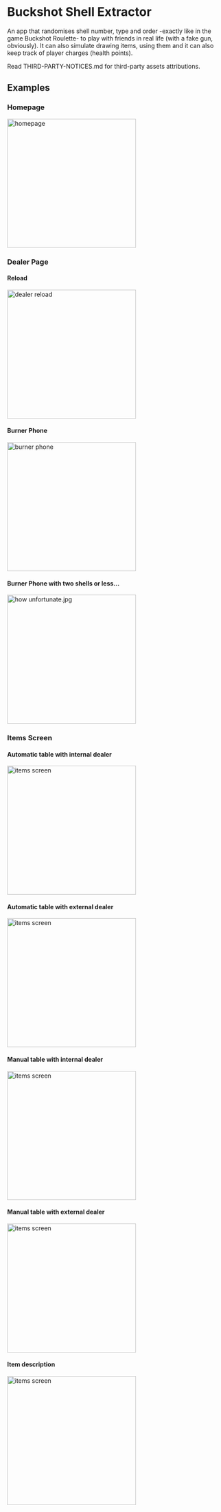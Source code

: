 # Buckshot Shell Extractor

An app that randomises shell number, type and order -exactly like in the game Buckshot Roulette- to play with friends in real life (with a fake gun, obviously).
It can also simulate drawing items, using them and it can also keep track of player charges (health points).

Read THIRD-PARTY-NOTICES.md for third-party assets attributions.

## Examples

### Homepage

<img src="assets/githubAppPreviewImages/homepage.jpg" alt="homepage" width="300">

### Dealer Page

#### Reload

<img src="assets/githubAppPreviewImages/DealerPage/dealerReload.jpg" alt="dealer reload" width="300">

#### Burner Phone

<img src="assets/githubAppPreviewImages/DealerPage/dealerBurnerPhone.jpg" alt="burner phone" width="300">

#### Burner Phone with two shells or less...

<img src="assets/githubAppPreviewImages/DealerPage/dealerHowUnfortunate.jpg" alt="how unfortunate.jpg" width="300">

### Items Screen

#### Automatic table with internal dealer

<img src="assets/githubAppPreviewImages/ItemScreen/automaticModeDealerless" alt="items screen" width="300">

#### Automatic table with external dealer

<img src="assets/githubAppPreviewImages/ItemScreen/automaticModeWithDealer.jpg" alt="items screen" width="300">

#### Manual table with internal dealer

<img src="assets/githubAppPreviewImages/ItemScreen/manualModeDealerless.jpg" alt="items screen" width="300">

#### Manual table with external dealer

<img src="assets/githubAppPreviewImages/ItemScreen/manualModeWithDealer.jpg" alt="items screen" width="300">

#### Item description

<img src="assets/githubAppPreviewImages/itemDescriptionPage.jpg" alt="items screen" width="300">
